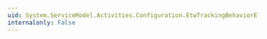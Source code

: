 ```yaml
---
uid: System.ServiceModel.Activities.Configuration.EtwTrackingBehaviorElement.ProfileName
internalonly: False
---
```

